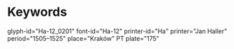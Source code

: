 # Keywords
glyph-id="Ha-12_0201"
font-id="Ha-12"
printer-id="Ha"
printer="Jan Haller"
period="1505–1525"
place="Kraków"
PT plate="175"
